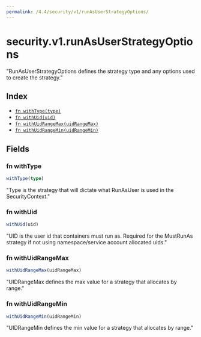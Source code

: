```yaml
---
permalink: /4.4/security/v1/runAsUserStrategyOptions/
---
```


# security.v1.runAsUserStrategyOptions

"RunAsUserStrategyOptions defines the strategy type and any options used to create the strategy."

## Index

* [`fn withType(type)`](#fn-withtype)
* [`fn withUid(uid)`](#fn-withuid)
* [`fn withUidRangeMax(uidRangeMax)`](#fn-withuidrangemax)
* [`fn withUidRangeMin(uidRangeMin)`](#fn-withuidrangemin)

## Fields

### fn withType

```ts
withType(type)
```

"Type is the strategy that will dictate what RunAsUser is used in the SecurityContext."

### fn withUid

```ts
withUid(uid)
```

"UID is the user id that containers must run as.  Required for the MustRunAs strategy if not using namespace/service account allocated uids."

### fn withUidRangeMax

```ts
withUidRangeMax(uidRangeMax)
```

"UIDRangeMax defines the max value for a strategy that allocates by range."

### fn withUidRangeMin

```ts
withUidRangeMin(uidRangeMin)
```

"UIDRangeMin defines the min value for a strategy that allocates by range."